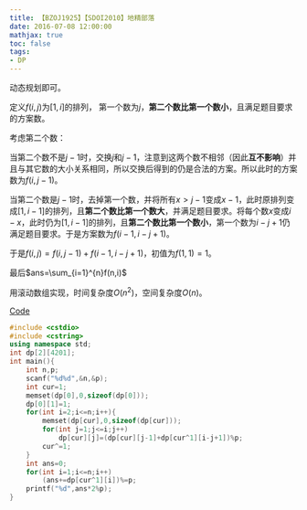 ```yaml
---
title: 【BZOJ1925】【SDOI2010】地精部落
date: 2016-07-08 12:00:00
mathjax: true
toc: false
tags:
- DP
---
```


动态规划即可。

<!-- more -->

定义$f(i,j)$为$[1,i]$的排列， 第一个数为$j$，**第二个数比第一个数小**，且满足题目要求的方案数。

考虑第二个数：

当第二个数不是$j-1$时，交换$j$和$j-1$，注意到这两个数不相邻（因此**互不影响**）并且与其它数的大小关系相同，所以交换后得到的仍是合法的方案。所以此时的方案数为$f(i,j-1)$。

当第二个数是$j-1$时，去掉第一个数，并将所有$x>j-1$变成$x-1$，此时原排列变成$[1,i-1]$的排列，且**第二个数比第一个数大**，并满足题目要求。将每个数$x$变成$i-x$，此时仍为$[1,i-1]$的排列，且**第二个数比第一个数小**，第一个数为$i-j+1$仍满足题目要求。于是方案数为$f(i-1,i-j+1)$。

于是$f(i,j)=f(i,j-1)+f(i-1,i-j+1)$，初值为$f(1,1)=1$。

最后$ans=\sum_{i=1}^{n}f(n,i)$

用滚动数组实现，时间复杂度$O(n^2)$，空间复杂度$O(n)$。

[Code](https://github.com/q234rty/OJ-Codes/blob/master/BZOJ/1925.cpp)

```cpp
#include <cstdio>
#include <cstring>
using namespace std;
int dp[2][4201];
int main(){
    int n,p;
    scanf("%d%d",&n,&p);
    int cur=1;
    memset(dp[0],0,sizeof(dp[0]));
    dp[0][1]=1;
    for(int i=2;i<=n;i++){
        memset(dp[cur],0,sizeof(dp[cur]));
        for(int j=1;j<=i;j++)
            dp[cur][j]=(dp[cur][j-1]+dp[cur^1][i-j+1])%p;
        cur^=1;
    }
    int ans=0;
    for(int i=1;i<=n;i++)
        (ans+=dp[cur^1][i])%=p;
    printf("%d",ans*2%p);
}
```











